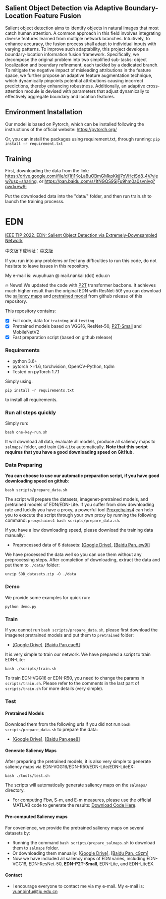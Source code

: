 ## Salient Object Detection via Adaptive Boundary-Location Feature Fusion

Salient object detection aims to identify objects in natural images that most catch human attention. A common approach in this field involves integrating diverse features learned from multiple network branches. Intuitively, to enhance accuracy, the fusion process shall adapt to individual inputs with varying patterns. To improve such adaptability, this project develops a boundary-location information fusion framework. Specifically, we decompose the original problem into two simplified sub-tasks: object localization and boundary refinement, each tackled by a dedicated branch. To mitigate the negative impact of misleading attributions in the feature space, we further propose an adaptive feature augmentation technique, which dynamically pinpoints potential attributions causing incorrect predictions, thereby enhancing robustness. Additionally, an adaptive cross-attention module is devised with parameters that adjust dynamically to effectively aggregate boundary and location features. 

## Environment Installation
Our model is based on Pytorch, which can be installed following the instructions of the official website: https://pytorch.org/

Or, you can install the packages using requirement.txt, through running:
```pip install -r requirement.txt```

## Training
First, downloading the data from the link: https://drive.google.com/file/d/1fj1KoLa8uOBmGMkpKkjj7xVHciSd8_4V/view?usp=sharing, or https://pan.baidu.com/s/1tNGQS9SjFu9hm0a0svnlvg?pwd=ew9i

Put the downloaded data into the "data/" folder, and then run train.sh to launch the training processs.
# EDN

[IEEE TIP 2022, EDN: Salient Object Detection via Extremely-Downsampled Network](https://arxiv.org/abs/2012.13093)

中文版下载地址：[中文版](https://mmcheng.net/wp-content/uploads/2022/06/21TIP_EDN_CN.pdf)

If you run into any problems or feel any difficulties to run this code, do not hesitate to leave issues in this repository.

My e-mail is: wuyuhuan @ mail.nankai (dot) edu.cn

:fire: News! We updated the code with [P2T](https://arxiv.org/abs/2106.12011) transformer bacbone. It achieves much higher result than the original EDN with ResNet-50! you can download the [saliency maps](https://github.com/yuhuan-wu/EDN/releases/download/v1.0/EDN-P2T-S.zip) and [pretrained model](https://github.com/yuhuan-wu/EDN/releases/download/v1.0/EDN-P2T-S.pth) from github release of this repository.

This repository contains:

- [x] Full code, data for `training` and `testing`
- [x] Pretrained models based on VGG16, ResNet-50, [P2T-Small](https://arxiv.org/abs/2106.12011) and MobileNetV2
- [x] Fast preparation script (based on github release)

### Requirements

* python 3.6+
* pytorch >=1.6, torchvision, OpenCV-Python, tqdm
* Tested on pyTorch 1.7.1

Simply using:
````
pip install -r requirements.txt
````
to install all requirements.

### Run all steps quickly

Simply run:

```
bash one-key-run.sh
```

It will download all data, evaluate all models, produce all saliency maps to `salmaps/` folder,  and train `EDN-Lite` automatically. 
**Note that this script requires that you have a good downloading speed on GitHub.**


### Data Preparing

**You can choose to use our automatic preparation script, if you have good downloading speed on github**:
```
bash scripts/prepare_data.sh
```
The script will prepare the datasets, imagenet-pretrained models, and pretrained models of EDN/EDN-Lite. 
If you suffer from slow downloading rate and luckily you have a proxy, a powerful tool [Proxychains4](https://github.com/rofl0r/proxychains-ng) can help you to execute the script through your own proxy by running the following command: `proxychains4 bash scripts/prepare_data.sh`.

If you have a low downloading speed, please download the training data manually: 

* Preprocessed data of 6 datasets: [[Google Drive]](https://drive.google.com/file/d/1fj1KoLa8uOBmGMkpKkjj7xVHciSd8_4V/view?usp=sharing), [[Baidu Pan, ew9i]](https://pan.baidu.com/s/1tNGQS9SjFu9hm0a0svnlvg?pwd=ew9i)

We have processed the data well so you can use them without any preprocessing steps. 
After completion of downloading, extract the data and put them to `./data/` folder:

```
unzip SOD_datasets.zip -O ./data
```

### Demo

We provide some examples for quick run:
````
python demo.py
````

### Train

If you cannot run `bash scripts/prepare_data.sh`, please first download the imagenet pretrained models and put them to `pretrained` folder:

* [[Google Drive]](https://drive.google.com/drive/folders/1ios0nOHQt61vsmu-pdkpS1zBb_CwLrmk?usp=sharing), [[Baidu Pan,eae8]](https://pan.baidu.com/s/1xJNJ8SEDwKMHxlFh3yCUeQ?pwd=eae8)


It is very simple to train our network. We have prepared a script to train EDN-Lite:
```
bash ./scripts/train.sh
```

To train EDN-VGG16 or EDN-R50, you need to change the params in `scripts/train.sh`. Please refer to the comments in the last part of `scripts/train.sh` for more details (very simple).

### Test

#### Pretrained Models

Download them from the following urls if you did not run `bash scripts/prepare_data.sh` to prepare the data:

* [[Google Drive]](https://drive.google.com/drive/folders/1Un6trEOTIVza2wH5Q2PAQVNGgsKEEHv4?usp=sharing), [[Baidu Pan,eae8]](https://pan.baidu.com/s/1xJNJ8SEDwKMHxlFh3yCUeQ?pwd=eae8)

#### Generate Saliency Maps

After preparing the pretrained models, it is also very simple to generate saliency maps via EDN-VGG16/EDN-R50/EDN-Lite/EDN-LiteEX:

```
bash ./tools/test.sh
```

The scripts will automatically generate saliency maps on the `salmaps/` directory.

* For computing Fbw, S-m, and E-m measures, please use the official MATLAB code to generate the results: [Download Code Here](https://github.com/yuhuan-wu/EDN/files/13497335/fbw-sm-em.zip).

#### Pre-computed Saliency maps

For covenience, we provide the pretrained saliency maps on several datasets by:

* Running the command `bash scripts/prepare_salmaps.sh` to download them to `salmaps` folder.
* Or downloading them manually: [[Google Drive]](https://drive.google.com/drive/folders/1MymUy-aZx_45YJSOPd3GQjwel-YBTUPX?usp=sharing), [[Baidu Pan, c9zm]](https://pan.baidu.com/s/1HAZTrJhIkw8JdACN_ChGWA?pwd=c9zm)
* Now we have included all saliency maps of EDN varies, including EDN-VGG16, EDN-ResNet-50, **EDN-P2T-Small**, EDN-Lite, and EDN-LiteEX.

#### Contact

* I encourage everyone to contact me via my e-mail. My e-mail is: yuanbinfu@tju.edu.cn

